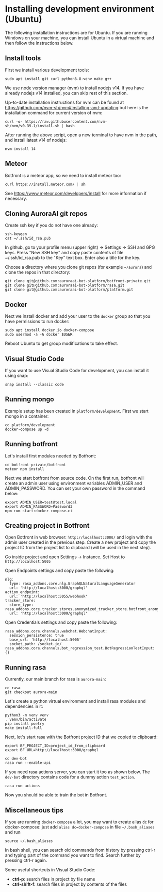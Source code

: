 # Installing development environment (Ubuntu)

The following installation instructions are for Ubuntu. If you are running Windows on your machine, you can install Ubuntu in a virtual machine and then follow the instructions below.

## Install tools

First we install various development tools:
```
sudo apt install git curl python3.8-venv make g++
```

We use node version manager (nvm) to install nodejs v14. If you have already nodejs v14 installed, you can skip rest of this section.

Up-to-date installation instructions for nvm can be found at https://github.com/nvm-sh/nvm#installing-and-updating but here is the installation command for current version of nvm:
```
curl -o- https://raw.githubusercontent.com/nvm-sh/nvm/v0.39.1/install.sh | bash
```

After running the above script, open a new terminal to have nvm in the path, and install latest v14 of nodejs:
```
nvm install 14
```

## Meteor

Botfront is a meteor app, so we need to install meteor too:
```
curl https://install.meteor.com/ | sh
```

See https://www.meteor.com/developers/install for more information if necessary.

## Cloning AuroraAI git repos

Create ssh key if you do not have one already:
```
ssh-keygen
cat ~/.ssh/id_rsa.pub
```
In github, go to your profile menu (upper right) -> Settings -> SSH and GPG keys. Press "New SSH key" and copy paste contents of file ~/.ssh/id_rsa.pub to the "Key" text box. Enter also a title for the key.

Choose a directory where you clone git repos (for example `~/aurora`) and clone the repos in that directory:
```
git clone git@github.com:auroraai-bot-platform/botfront-private.git
git clone git@github.com:auroraai-bot-platform/rasa.git
git clone git@github.com:auroraai-bot-platform/platform.git
```

## Docker

Next we install docker and add your user to the `docker` group so that you have permissions to run docker:
```
sudo apt install docker.io docker-compose
sudo usermod -a -G docker $USER
```
Reboot Ubuntu to get group modifications to take effect.

## Visual Studio Code

If you want to use Visual Studio Code for development, you can install it using snap:
```
snap install --classic code
```

## Running mongo

Example setup has been created in `platform/development`. First we start mongo in a container:
```
cd platform/development
docker-compose up -d
```

## Running botfront

Let's install first modules needed by Botfront:
```
cd botfront-private/botfront
meteor npm install
```

Next we start botfront from source code. On the first run, botfront will create an admin user using environment variables ADMIN_USER and ADMIN_PASSWORD.
You can set your own password in the command below:
```
export ADMIN_USER=test@test.local
export ADMIN_PASSWORD=Password3
npm run start:docker-compose.ci
```

## Creating project in Botfront

Open Botfront in web browser: `http://localhost:3000/` and login with the admin user created in the previous step. Create a new project and copy the project ID from the project list to clipboard (will be used in the next step).

Go inside project and open Settings -> Instance. Set Host to `http://localhost:5005`

Open Endpoints settings and copy paste the following:
```
nlg:
  type: rasa_addons.core.nlg.GraphQLNaturalLanguageGenerator
  url: 'http://localhost:3000/graphql'
action_endpoint:
  url: 'http://localhost:5055/webhook'
tracker_store:
  store_type: rasa_addons.core.tracker_stores.anonymized_tracker_store.botfront_anonymized_tracker_store.BotfrontAnonymizedTrackerStore
  url: 'http://localhost:3000/graphql'
```

Open Credentials settings and copy paste the following:
```
rasa_addons.core.channels.webchat.WebchatInput:
  session_persistence: true
  base_url: 'http://localhost:5005'
  socket_path: /socket.io/
rasa_addons.core.channels.bot_regression_test.BotRegressionTestInput: {}
```

## Running rasa

Currently, our main branch for rasa is `aurora-main`:
```
cd rasa
git checkout aurora-main
```

Let's create a python virtual environment and install rasa modules and dependencies in it:
```
python3 -m venv venv
. venv/bin/activate
pip install poetry
make install-full
```

Next, let's start rasa with the Botfront project ID that we copied to clipboard:
```
export BF_PROJECT_ID=project_id_from_clipboard
export BF_URL=http://localhost:3000/graphql

cd dev-bot
rasa run --enable-api
```

If you need rasa actions server, you can start it too as shown
below. The `dev-bot` directory contains code for a dummy action
`test_action`.
```
rasa run actions
```

Now you should be able to train the bot in Botfront.


## Miscellaneous tips

If you are running `docker-compose` a lot, you may want to create alias `dc` for docker-compose: just add `alias dc=docker-compose` in file `~/.bash_aliases` and run
```
source ~/.bash_aliases
```

In bash shell, you can search old commands from history by pressing ctrl-r and typing part of the command you want to find. Search further by pressing ctrl-r again.

Some useful shortcuts in Visual Studio Code:
* **ctrl-p**: search files in project by file name
* **ctrl-shift-f**: search files in project by contents of the files
